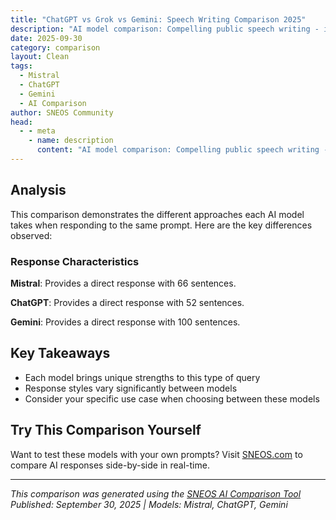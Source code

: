 ```yaml
---
title: "ChatGPT vs Grok vs Gemini: Speech Writing Comparison 2025"
description: "AI model comparison: Compelling public speech writing - inspire and persuade audiences..."
date: 2025-09-30
category: comparison
layout: Clean
tags:
  - Mistral
  - ChatGPT
  - Gemini
  - AI Comparison
author: SNEOS Community
head:
  - - meta
    - name: description
      content: "AI model comparison: Compelling public speech writing - inspire and persuade audiences..."
---
```


<ChatComparison
  title="ChatGPT vs Grok vs Gemini: Speech Writing Comparison 2025"
  prompt="Compelling public speech writing - inspire and persuade audiences"
  :responses='{
    "Mistral": "Crafting a compelling public speech that inspires and persuades audiences involves a blend of strong content, emotional appeal, and effective delivery. Here are some key elements to consider:\n\n### 1. **Understand Your Audience**\n   - **Research**: Know who you are speaking to. Understand their interests, concerns, and values.\n   - **Empathy**: Connect with your audience on an emotional level. Show that you understand their challenges and aspirations.\n\n### 2. **Clear and Compelling Introduction**\n   - **Hook**: Start with a powerful opening that grabs attention. This could be a surprising fact, a personal anecdote, a question, or a bold statement.\n   - **Thesis**: Clearly state the main point or thesis of your speech. This sets the direction for the rest of your talk.\n\n### 3. **Structured Body**\n   - **Main Points**: Break down your speech into three to five main points. Each point should support your thesis.\n   - **Evidence**: Use data, examples, and stories to back up your points. Personal anecdotes and real-life examples can make your speech more relatable.\n   - **Logical Flow**: Ensure that your points flow logically from one to the next. Use transitions to guide your audience through your speech.\n\n### 4. **Emotional Appeal**\n   - **Storytelling**: Use stories to illustrate your points. Stories can make your speech more engaging and memorable.\n   - **Empathy**: Show that you care about your audience\u0027s feelings and experiences. Use language that resonates with their emotions.\n   - **Inspiration**: Highlight success stories, achievements, and examples of overcoming adversity to inspire your audience.\n\n### 5. **Persuasive Techniques**\n   - **Ethos**: Establish your credibility. Share your qualifications, experiences, or why you are passionate about the topic.\n   - **Pathos**: Appeal to emotions. Use vivid language, imagery, and emotional stories to connect with your audience.\n   - **Logos**: Use logic and reason. Present facts, statistics, and logical arguments to support your points.\n\n### 6. **Call to Action**\n   - **Specific Steps**: Clearly outline what you want your audience to do. Whether it\u0027s taking action, changing a behavior, or supporting a cause, be specific.\n   - **Urgency**: Create a sense of urgency. Explain why action is needed now and what the consequences of inaction might be.\n   - **Empowerment**: Make your audience feel capable and motivated to take action. Show them that their efforts can make a difference.\n\n### 7. **Powerful Conclusion**\n   - **Recap**: Summarize your main points and reiterate your thesis.\n   - **Inspiring Close**: End with a powerful, inspiring statement or call to action. Leave your audience with a strong, memorable message.\n\n### 8. **Effective Delivery**\n   - **Voice**: Use a clear, confident voice. Vary your tone and pace to keep your audience engaged.\n   - **Body Language**: Use gestures, facial expressions, and movement to enhance your message. Maintain eye contact with your audience.\n   - **Practice**: Rehearse your speech multiple times. Practice in front of a mirror, record yourself, or get feedback from others.\n\n### Example Outline:\n\n#### Introduction:\n- **Hook**: \u0022Imagine a world where every child has access to quality education. Imagine the potential that could be unlocked.\u0022\n- **Thesis**: \u0022Today, I want to talk about the importance of investing in education and how each one of us can play a role in making this vision a reality.\u0022\n\n#### Body:\n1. **Point 1**: The Impact of Education\n   - **Evidence**: Share statistics on how education improves lives.\n   - **Story**: Tell a story about someone whose life was transformed by education.\n\n2. **Point 2**: Current Challenges\n   - **Evidence**: Discuss the barriers to education.\n   - **Story**: Share an example of a community overcoming these challenges.\n\n3. **Point 3**: What We Can Do\n   - **Evidence**: Provide examples of successful initiatives.\n   - **Story**: Highlight a personal or community effort that made a difference.\n\n#### Conclusion:\n- **Recap**: \u0022Investing in education is not just about the future of our children; it\u0027s about the future of our society.\u0022\n- **Inspiring Close**: \u0022Together, we can make a difference. Let\u0027s commit to ensuring that every child has the opportunity to learn and thrive. Thank you.\u0022\n\nBy incorporating these elements, you can craft a compelling public speech that inspires and persuades your audience to take action.",
    "ChatGPT": "Certainly! Here\u2019s a guide on writing a compelling public speech that inspires and persuades your audience, along with a sample speech outline to get you started.\n\n---\n\n### How to Write a Compelling, Inspirational, and Persuasive Speech\n\n#### 1. Know Your Audience\n- Understand their values, beliefs, and interests.\n- Identify what moves or concerns them the most.\n- Tailor your message to resonate emotionally and logically.\n\n#### 2. Define Your Core Message\n- Have a clear, concise central idea you want your audience to remember.\n- Focus your speech around this single theme or call to action.\n\n#### 3. Open Strongly\n- Use a powerful quote, startling fact, provocative question, or personal story.\n- Capture attention immediately and establish rapport.\n\n#### 4. Build Your Argument with Passion and Logic\n- Use a blend of emotional appeals (pathos), credibility (ethos), and logical reasoning (logos).\n- Provide compelling evidence, examples, and anecdotes.\n- Address potential objections to strengthen your position.\n\n#### 5. Use Storytelling\n- Stories make your message relatable and memorable.\n- Share personal experiences or transformative events that illustrate your points.\n\n#### 6. Employ Rhetorical Devices\n- Use repetition for emphasis.\n- Incorporate parallel structure for flow.\n- Use metaphors and vivid imagery to paint a picture.\n\n#### 7. Create a Call to Action\n- Make it clear what you want your audience to think, feel, or do after your speech.\n- Inspire urgency and confidence in their ability to act.\n\n#### 8. End Powerfully\n- Summarize the main points succinctly.\n- End with a memorable quote, vision, or challenge.\n\n---\n\n### Sample Speech Outline: **\u0022The Power Within Us to Change the World\u0022**\n\n**I. Opening:**\n- *Story/Hook*: \u0022When I was a child, I believed that heroes lived only in books. But then I realized, heroes come in all forms \u2014 even people like you and me.\u0022\n\n**II. Core Message:**\n- \u0022Each of us holds the power to make a difference, shaping a better future together.\u0022\n\n**III. Body:**\n\n*Point 1: Our Potential is Limitless*  \n- Example of a historical figure who started small but changed the world.  \n- Quote: \u201CThe journey of a thousand miles begins with one step.\u201D \u2013 Lao Tzu\n\n*Point 2: Overcoming Fear and Doubt*  \n- Share a personal challenge and how perseverance helped overcome it.  \n- Address common fears that hold us back.\n\n*Point 3: Taking Action Together*  \n- Highlight strength in community and collaboration.  \n- Examples of movements started by ordinary people.\n\n**IV. Call to Action:**\n- \u0022I challenge each of you to find your passion, act with courage, and uplift those around you. The world needs your voice and your hands.\u0022\n\n**V. Conclusion:**\n- Reiterate core message: \u0022The power to change the world doesn\u2019t lie in heroes far away \u2014 it lives inside each one of us, waiting to be awakened.\u0022  \n- End with a stirring quote or vision of a united, hopeful future.\n\n---\n\n### Additional Tips:\n- Practice your delivery to be natural and confident.\n- Use pauses effectively to emphasize key points.\n- Engage with your audience through eye contact and gestures.\n\n---\n\nIf you would like, I can help you draft a full speech on a specific topic or purpose. Just let me know!",
    "Gemini": "Okay, let\u0027s craft some compelling public speech writing. To make this truly effective, I\u0027ll need some context.  However, I can give you a strong framework and key principles, along with examples, and then we can tailor it to a specific topic.\n\n**I.  The Foundation: Understanding Your Audience \u0026 Purpose**\n\nBefore writing a single word, ask yourself these crucial questions:\n\n*   **Who is my audience?** (Age, background, beliefs, values, knowledge level on the topic, biases, expectations)\n*   **What is my purpose?** (To inform, persuade, inspire, entertain, motivate to action, change opinions?)  *Be specific.*  Is it to persuade them to donate to a cause, to inspire them to overcome challenges, to inform them about a new policy?\n*   **What is the key message I want them to remember?** (Boil it down to one sentence. This is your North Star.)\n*   **What outcome do I desire?** (What do you want them to *do* or *feel* after hearing your speech?)\n\n**II. The Structure: A Proven Framework**\n\nA classic and effective speech structure looks like this:\n\n1.  **Attention-Getter (Hook):** Grab the audience immediately.\n2.  **Establish Credibility (Optional but Often Important):** Briefly explain why *you* are qualified to speak on this topic.\n3.  **Thesis Statement/Preview:** Clearly state your main point and briefly outline the key arguments or points you\u0027ll cover.\n4.  **Body:** Develop your arguments with evidence, stories, examples, and emotional appeals.\n5.  **Refutation (Address Counterarguments):** Acknowledge and address opposing viewpoints to strengthen your argument (especially important for persuasive speeches).\n6.  **Call to Action (If Applicable):** Tell the audience what you want them to do.\n7.  **Conclusion: Restate, Reinforce, and Leave a Lasting Impression.**\n\n**III. Key Principles for Compelling Speech Writing**\n\n*   **Clarity and Simplicity:** Use clear, concise language. Avoid jargon or overly complex sentence structures.  Write like you talk (but a *slightly* more polished version of yourself).\n*   **Storytelling:**  Stories are powerful. They make your message relatable, memorable, and emotionally resonant. Use anecdotes, personal experiences, or compelling narratives to illustrate your points.\n*   **Emotional Connection:**  Appeal to the audience\u0027s emotions.  Use vivid language, imagery, and personal stories to evoke feelings of empathy, hope, anger (if appropriate), or inspiration.\n*   **Rhetorical Devices:**  Employ techniques like metaphors, similes, analogies, repetition, rhetorical questions, and parallelism to add impact and memorability.\n*   **Authenticity:** Be genuine and speak from the heart.  Let your passion for the topic shine through.\n*   **Audience Engagement:** Use techniques to keep the audience engaged, such as rhetorical questions, humor (when appropriate), pauses for emphasis, and direct address (\u0022You,\u0022 \u0022We,\u0022 \u0022Together\u0022).\n*   **Strong Visuals (If Applicable):** If you\u0027re using slides or other visual aids, keep them simple, clean, and visually appealing.  They should *enhance* your speech, not distract from it.\n*   **Practice, Practice, Practice:**  Rehearse your speech multiple times.  This will help you become more comfortable with the material, improve your delivery, and identify any areas that need improvement.\n\n**IV. Elaboration on Key Sections \u0026 Techniques**\n\n*   **Attention-Getters (Hooks):**\n    *   **Startling Statistic:** \u0022Did you know that [shocking statistic]?\u0022\n    *   **Compelling Question:** \u0022Have you ever wondered why [question related to your topic]?\u0022\n    *   **Brief Story:**  A short, relevant anecdote that immediately grabs attention.\n    *   **Bold Statement:**  A provocative or controversial statement designed to pique interest.\n    *   **Quotation:**  A relevant and impactful quote from a respected figure.\n*   **Body - Developing Your Arguments:**\n    *   **Use the \u0022Rule of Three\u0022:** People remember things in groups of three. Structure your arguments into three key points.\n    *   **Evidence:** Back up your claims with facts, statistics, research findings, expert opinions, and concrete examples.\n    *   **Vary Your Sentence Structure:** Mix short, punchy sentences with longer, more complex ones to create a dynamic rhythm.\n*   **Call to Action:**\n    *   **Be Specific:**  Don\u0027t just say, \u0022Get involved.\u0022 Tell them *how* to get involved.  Provide concrete steps they can take.\n    *   **Make it Easy:**  Remove any obstacles that might prevent them from taking action.  Provide links, phone numbers, or other resources.\n    *   **Create a Sense of Urgency:**  Explain why it\u0027s important to act now.\n*   **Conclusion:**\n    *   **Summarize:** Briefly recap your main points.\n    *   **Reinforce Your Key Message:** Restate your thesis statement in a slightly different way.\n    *   **Leave a Lasting Impression:** End with a powerful image, a memorable quote, or a call to hope and inspiration.\n\n**V. Examples (Generic, to be Adapted)**\n\nLet\u0027s say the *hypothetical* topic is **\u0022The Importance of Mentorship for Young People.\u0022**\n\n*   **Attention-Getter:** \u0022Imagine a young person, brimming with potential, but lost in a maze of uncertainty.  That was me, not so long ago.\u0022\n*   **Thesis Statement/Preview:** \u0022Today, I want to talk about the transformative power of mentorship.  I\u0027ll share why mentorship is crucial for young people\u0027s development, the positive impact it has on communities, and how each of us can become a mentor and make a difference.\u0022\n*   **Body (Example Point with Story):**  \u0022One of the most significant benefits of mentorship is the guidance it provides.  When I was struggling to choose a career path, my mentor, a successful entrepreneur, spent countless hours with me, exploring my interests and skills. He didn\u0027t tell me what to do, but he asked the right questions and helped me discover my own passions.  His guidance was invaluable in helping me find my way.\u0022\n*   **Refutation:** \u0022Some might argue that young people can succeed on their own, and that mentorship is unnecessary.  While it\u0027s true that self-reliance is important, mentorship provides a support system and a network of connections that can be invaluable in navigating the challenges of life.\u0022\n*   **Call to Action:** \u0022I urge you to consider becoming a mentor.  Even just one hour a week can make a profound difference in a young person\u0027s life.  Organizations like [mention a relevant organization] are always looking for volunteers.  Visit their website at [website address] to learn more.\u0022\n*   **Conclusion:** \u0022Mentorship is not just about helping young people succeed; it\u0027s about investing in the future of our communities.  By sharing our knowledge, experience, and support, we can empower the next generation to reach their full potential and create a brighter future for all. Let\u0027s all become beacons of guidance and hope for the young people in our lives.\u0022\n\n**VI.  Tailoring to a Specific Topic: Your Turn!**\n\nTo make this truly useful, tell me:\n\n1.  **What is the specific topic of your speech?**\n2.  **Who is your target audience?** (Be as specific as possible.)\n3.  **What is your primary purpose?** (Inform, persuade, inspire, etc.?)\n4.  **What is the one key message you want your audience to remember?**\n\nOnce you provide this information, I can help you brainstorm ideas, refine your structure, and craft compelling content that will resonate with your audience. I can also help you with specific sections, like writing a powerful hook or crafting a compelling call to action. Let\u0027s work together to create a speech that makes a real impact!\n"
  }'
  published-date="13:35"
/>

## Analysis

This comparison demonstrates the different approaches each AI model takes when responding to the same prompt. Here are the key differences observed:

### Response Characteristics

**Mistral**: Provides a direct response with 66 sentences. 

**ChatGPT**: Provides a direct response with 52 sentences. 

**Gemini**: Provides a direct response with 100 sentences. 

## Key Takeaways

- Each model brings unique strengths to this type of query
- Response styles vary significantly between models
- Consider your specific use case when choosing between these models

## Try This Comparison Yourself

Want to test these models with your own prompts? Visit [SNEOS.com](https://sneos.com) to compare AI responses side-by-side in real-time.

---

*This comparison was generated using the [SNEOS AI Comparison Tool](https://sneos.com)*
*Published: September 30, 2025 | Models: Mistral, ChatGPT, Gemini*
